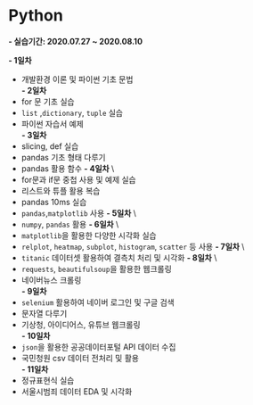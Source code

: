 # Python

__- 실습기간: 2020.07.27 ~ 2020.08.10__

__- 1일차__ 
  - 개발환경 이론 및 파이썬 기초 문법 \
__- 2일차__ 
  - for 문 기초 실습
  - `list` ,`dictionary`, `tuple` 실습 
  - 파이썬 자습서 예제 \
__- 3일차__ 
  - slicing, def 실습
  - pandas 기초 형태 다루기
  - pandas 활용 함수
__- 4일차__ \
  - for문과 if문 중첩 사용 및 예제 실습
  - 리스트와 튜플 활용 복습
  - pandas 10ms 실습
  - `pandas`,`matplotlib` 사용
__- 5일차__ \
  - `numpy`, `pandas` 활용
__- 6일차__ \
  - `matplotlib`을 활용한 다양한 시각화 실습
  - `relplot`, `heatmap`, `subplot`, `histogram`, `scatter` 등 사용
__- 7일차__ \
  - `titanic` 데이터셋 활용하여 결측치 처리 및 시각화
__- 8일차__ \
  - `requests`, `beautifulsoup`을 활용한 웹크롤링
  - 네이버뉴스 크롤링\
__- 9일차__ 
  - `selenium` 활용하여 네이버 로그인 및 구글 검색
  - 문자열 다루기
  - 기상청, 아이디어스, 유튜브 웹크롤링\
__- 10일차__ 
  - `json`을 활용한 공공데이터포털 API 데이터 수집
  - 국민청원 csv 데이터 전처리 및 활용\
__- 11일차__ 
  - 정규표현식 실습
  - 서울시범죄 데이터 EDA 및 시각화

